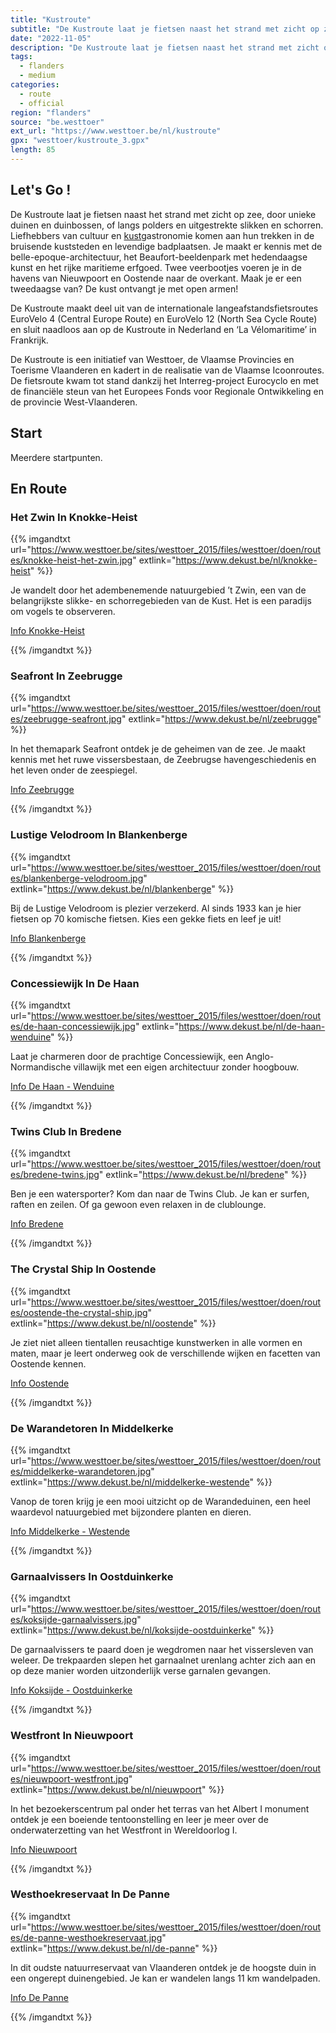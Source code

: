 ```yaml
---
title: "Kustroute"
subtitle: "De Kustroute laat je fietsen naast het strand met zicht op zee, door unieke duinen en duinbossen, of langs polders en uitgestrekte slikken en schorren"
date: "2022-11-05"
description: "De Kustroute laat je fietsen naast het strand met zicht op zee, door unieke duinen en duinbossen, of langs polders en uitgestrekte slikken en schorren" 
tags:
  - flanders
  - medium
categories: 
  - route
  - official
region: "flanders"
source: "be.westtoer"
ext_url: "https://www.westtoer.be/nl/kustroute"
gpx: "westtoer/kustroute_3.gpx"
length: 85
---
```


## Let's Go !

De Kustroute laat je fietsen naast het strand met zicht op zee, door unieke duinen en duinbossen, of langs polders en uitgestrekte slikken en schorren. Liefhebbers van cultuur en [kust](http://www.dekust.be/slapen/alle)gastronomie komen aan hun trekken in de bruisende kuststeden en levendige badplaatsen. Je maakt er kennis met de belle-epoque-architectuur, het Beaufort-beeldenpark met hedendaagse kunst en het rijke maritieme erfgoed. Twee veerbootjes voeren je in de havens van Nieuwpoort en Oostende naar de overkant. Maak je er een tweedaagse van? De kust ontvangt je met open armen!

De Kustroute maakt deel uit van de internationale langeafstandsfietsroutes EuroVelo 4 (Central Europe Route) en EuroVelo 12 (North Sea Cycle Route) en sluit naadloos aan op de Kustroute in Nederland en ‘La Vélomaritime’ in Frankrijk.

De Kustroute is een initiatief van Westtoer, de Vlaamse Provincies en Toerisme Vlaanderen en kadert in de realisatie van de Vlaamse Icoonroutes. De fietsroute kwam tot stand dankzij het Interreg-project Eurocyclo en met de financiële steun van het Europees Fonds voor Regionale Ontwikkeling en de provincie West-Vlaanderen.

## Start 

Meerdere startpunten. 

## En Route

### Het Zwin In Knokke-Heist

{{% imgandtxt url="https://www.westtoer.be/sites/westtoer_2015/files/westtoer/doen/routes/knokke-heist-het-zwin.jpg" extlink="https://www.dekust.be/nl/knokke-heist" %}}

Je wandelt door het adembenemende natuurgebied ’t Zwin, een van de belangrijkste slikke- en schorregebieden van de Kust. Het is een paradijs om vogels te observeren.

[Info Knokke-Heist](https://www.dekust.be/nl/knokke-heist)

{{% /imgandtxt %}}

### Seafront In Zeebrugge

{{% imgandtxt url="https://www.westtoer.be/sites/westtoer_2015/files/westtoer/doen/routes/zeebrugge-seafront.jpg" extlink="https://www.dekust.be/nl/zeebrugge" %}}

In het themapark Seafront ontdek je de geheimen van de zee. Je maakt kennis met het ruwe vissersbestaan, de Zeebrugse havengeschiedenis en het leven onder de zeespiegel.

[Info Zeebrugge](https://www.dekust.be/nl/zeebrugge)

{{% /imgandtxt %}}

### Lustige Velodroom In Blankenberge

{{% imgandtxt url="https://www.westtoer.be/sites/westtoer_2015/files/westtoer/doen/routes/blankenberge-velodroom.jpg" extlink="https://www.dekust.be/nl/blankenberge" %}}

Bij de Lustige Velodroom is plezier verzekerd. Al sinds 1933 kan je hier fietsen op 70 komische fietsen. Kies een gekke fiets en leef je uit!

[Info Blankenberge](https://www.dekust.be/nl/blankenberge)

{{% /imgandtxt %}}

### Concessiewijk In De Haan

{{% imgandtxt url="https://www.westtoer.be/sites/westtoer_2015/files/westtoer/doen/routes/de-haan-concessiewijk.jpg" extlink="https://www.dekust.be/nl/de-haan-wenduine" %}}

Laat je charmeren door de prachtige Concessiewijk, een  Anglo-Normandische villawijk met een eigen architectuur zonder hoogbouw.

[Info De Haan - Wenduine](https://www.dekust.be/nl/de-haan-wenduine)

{{% /imgandtxt %}}

### Twins Club In Bredene

{{% imgandtxt url="https://www.westtoer.be/sites/westtoer_2015/files/westtoer/doen/routes/bredene-twins.jpg" extlink="https://www.dekust.be/nl/bredene" %}}

Ben je een watersporter? Kom dan naar de Twins Club. Je kan er surfen, raften en zeilen. Of ga gewoon even relaxen in de clublounge.

[Info Bredene](https://www.dekust.be/nl/bredene)

{{% /imgandtxt %}}

### The Crystal Ship In Oostende

{{% imgandtxt url="https://www.westtoer.be/sites/westtoer_2015/files/westtoer/doen/routes/oostende-the-crystal-ship.jpg" extlink="https://www.dekust.be/nl/oostende" %}}

Je ziet niet alleen tientallen reusachtige kunstwerken in alle vormen en maten, maar je leert onderweg ook de verschillende wijken en facetten van Oostende kennen.

[Info Oostende](https://www.dekust.be/nl/oostende)

{{% /imgandtxt %}}

### De Warandetoren In Middelkerke

{{% imgandtxt url="https://www.westtoer.be/sites/westtoer_2015/files/westtoer/doen/routes/middelkerke-warandetoren.jpg" extlink="https://www.dekust.be/nl/middelkerke-westende" %}}

Vanop de toren krijg je een mooi uitzicht op de Warandeduinen, een heel waardevol natuurgebied met bijzondere planten en dieren.

[Info Middelkerke - Westende](https://www.dekust.be/nl/middelkerke-westende)

{{% /imgandtxt %}}

### Garnaalvissers In Oostduinkerke

{{% imgandtxt url="https://www.westtoer.be/sites/westtoer_2015/files/westtoer/doen/routes/koksijde-garnaalvissers.jpg" extlink="https://www.dekust.be/nl/koksijde-oostduinkerke" %}}

De garnaalvissers te paard doen je wegdromen naar het vissersleven van weleer. De trekpaarden slepen het garnaalnet urenlang achter zich aan en op deze manier worden uitzonderlijk verse garnalen gevangen.

[Info Koksijde - Oostduinkerke](https://www.dekust.be/nl/koksijde-oostduinkerke)

{{% /imgandtxt %}}

### Westfront In Nieuwpoort

{{% imgandtxt url="https://www.westtoer.be/sites/westtoer_2015/files/westtoer/doen/routes/nieuwpoort-westfront.jpg" extlink="https://www.dekust.be/nl/nieuwpoort" %}}

In het bezoekerscentrum pal onder het terras van het Albert I monument ontdek je een boeiende tentoonstelling en leer je meer over de onderwaterzetting van het Westfront in Wereldoorlog I.

[Info Nieuwpoort](https://www.dekust.be/nl/nieuwpoort)

{{% /imgandtxt %}}

### Westhoekreservaat In De Panne

{{% imgandtxt url="https://www.westtoer.be/sites/westtoer_2015/files/westtoer/doen/routes/de-panne-westhoekreservaat.jpg" extlink="https://www.dekust.be/nl/de-panne" %}}

In dit oudste natuurreservaat van Vlaanderen ontdek je de hoogste duin in een ongerept duinengebied. Je kan er wandelen langs 11 km wandelpaden.

[Info De Panne](https://www.dekust.be/nl/de-panne)

{{% /imgandtxt %}}
